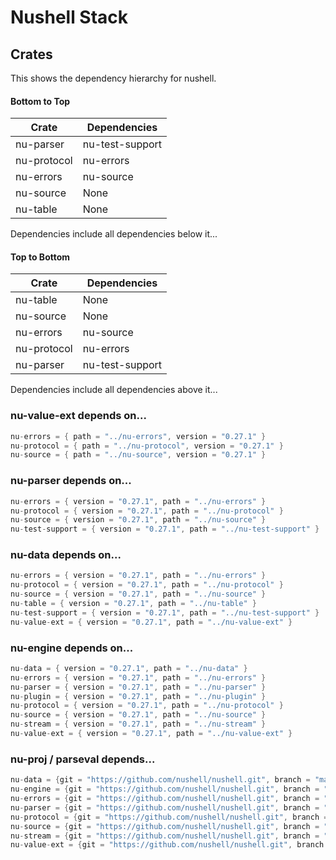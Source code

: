 # Nushell Stack

## Crates

This shows the dependency hierarchy for nushell.

#### Bottom to Top

| Crate         |      Dependencies                 |
|---------------|-----------------------------------|
| nu-parser     |     nu-test-support               |
| nu-protocol   |     nu-errors                     |
| nu-errors     |     nu-source                     |
| nu-source     |     None                          |
| nu-table      |     None                          |

Dependencies include all dependencies below it...

#### Top to Bottom

| Crate         |     Dependencies                  |
|---------------|-----------------------------------|
| nu-table      |     None                          |
| nu-source     |     None                          |
| nu-errors     |     nu-source                     |
| nu-protocol   |     nu-errors                     |
| nu-parser     |     nu-test-support               |

Dependencies include all dependencies above it...

### nu-value-ext depends on...

```rust
nu-errors = { path = "../nu-errors", version = "0.27.1" }
nu-protocol = { path = "../nu-protocol", version = "0.27.1" }
nu-source = { path = "../nu-source", version = "0.27.1" }
```

### nu-parser depends on...

```rust
nu-errors = { version = "0.27.1", path = "../nu-errors" }
nu-protocol = { version = "0.27.1", path = "../nu-protocol" }
nu-source = { version = "0.27.1", path = "../nu-source" }
nu-test-support = { version = "0.27.1", path = "../nu-test-support" }
```

### nu-data depends on...

```rust
nu-errors = { version = "0.27.1", path = "../nu-errors" }
nu-protocol = { version = "0.27.1", path = "../nu-protocol" }
nu-source = { version = "0.27.1", path = "../nu-source" }
nu-table = { version = "0.27.1", path = "../nu-table" }
nu-test-support = { version = "0.27.1", path = "../nu-test-support" }
nu-value-ext = { version = "0.27.1", path = "../nu-value-ext" }
```

### nu-engine depends on...

```rust
nu-data = { version = "0.27.1", path = "../nu-data" }
nu-errors = { version = "0.27.1", path = "../nu-errors" }
nu-parser = { version = "0.27.1", path = "../nu-parser" }
nu-plugin = { version = "0.27.1", path = "../nu-plugin" }
nu-protocol = { version = "0.27.1", path = "../nu-protocol" }
nu-source = { version = "0.27.1", path = "../nu-source" }
nu-stream = { version = "0.27.1", path = "../nu-stream" }
nu-value-ext = { version = "0.27.1", path = "../nu-value-ext" }
```

### nu-proj / parseval depends...

```rust
nu-data = {git = "https://github.com/nushell/nushell.git", branch = "main"}
nu-engine = {git = "https://github.com/nushell/nushell.git", branch = "main"}
nu-errors = {git = "https://github.com/nushell/nushell.git", branch = "main"}
nu-parser = {git = "https://github.com/nushell/nushell.git", branch = "main"}
nu-protocol = {git = "https://github.com/nushell/nushell.git", branch = "main"}
nu-source = {git = "https://github.com/nushell/nushell.git", branch = "main"}
nu-stream = {git = "https://github.com/nushell/nushell.git", branch = "main"}
nu-value-ext = {git = "https://github.com/nushell/nushell.git", branch = "main"}
```
